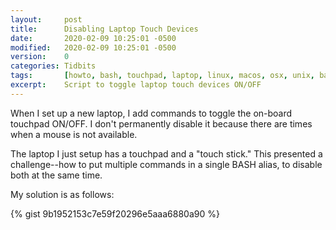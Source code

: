 ```yaml
---
layout:     post
title:      Disabling Laptop Touch Devices
date:       2020-02-09 10:25:01 -0500
modified:   2020-02-09 10:25:01 -0500
version:    0
categories: Tidbits
tags:       [howto, bash, touchpad, laptop, linux, macos, osx, unix, bashrc]
excerpt:    Script to toggle laptop touch devices ON/OFF
---
```


When I set up a new laptop, I add commands to toggle the on-board touchpad ON/OFF.  I don't permanently disable it 
because there are times when a mouse is not available.

The laptop I just setup has a touchpad and a "touch stick."  This presented a challenge--how to put multiple commands in 
a single BASH alias, to disable both at the same time.

My solution is as follows:

{% gist 9b1952153c7e59f20296e5aaa6880a90 %}

